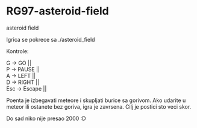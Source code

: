 # RG97-asteroid-field
asteroid field

Igrica se pokrece sa ./asteroid_field 

Kontrole:

G -> GO ||  
P -> PAUSE ||  
A -> LEFT ||  
D -> RIGHT ||  
Esc -> Escape || 

Poenta je izbegavati meteore i skupljati burice sa gorivom.
Ako udarite u meteor ili ostanete bez goriva, igra je zavrsena.
Cilj je postici sto veci skor.

Do sad niko nije presao 2000 :D
